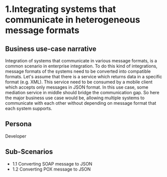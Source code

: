 # 1.Integrating systems that communicate in heterogeneous message formats

## Business use-case narrative
Integration of systems that communicate in various message formats, is a common scenario in enterprise integration. To do this kind of integrations, message formats of the systems need to be converted into compatible formats.
Let's assume that there is a service which returns data in a specific format (e.g. XML). This service need to be consumed by a mobile client which accepts only messages in JSON format. In this use case, some mediation service in middle should bridge the communication gap. So here the major business use case would be, allowing multiple systems to communicate with each other without depending on message format that each system supports.

## Persona
Developer 

## Sub-Scenarios
- 1.1 Converting SOAP message to JSON 
- 1.2 Converting POX message to JSON